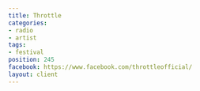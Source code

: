 ```yaml
---
title: Throttle
categories:
- radio
- artist
tags:
- festival
position: 245
facebook: https://www.facebook.com/throttleofficial/
layout: client
---
```



